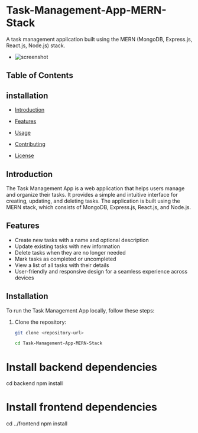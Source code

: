 # Task-Management-App-MERN-Stack


A task management application built using the MERN (MongoDB, Express.js, React.js, Node.js) stack.

- ![screenshot](https://github.com/IvanKhutso/Task-Management-App-MERN-Stack/assets/64652828/4f393d40-9f70-43dd-87d2-cd04647867d4)
## Table of Contents

## installation
- [Introduction](#introduction)
- [Features](#features)


- [Usage](#usage)
- [Contributing](#contributing)
- [License](#license)

## Introduction

The Task Management App is a web application that helps users manage and organize their tasks. It provides a simple and intuitive interface for creating, updating, and deleting tasks. The application is built using the MERN stack, which consists of MongoDB, Express.js, React.js, and Node.js.

## Features

- Create new tasks with a name and optional description
- Update existing tasks with new information
- Delete tasks when they are no longer needed
- Mark tasks as completed or uncompleted
- View a list of all tasks with their details
- User-friendly and responsive design for a seamless experience across devices

## Installation

To run the Task Management App locally, follow these steps:

1. Clone the repository:

   ```bash
   git clone <repository-url>

   cd Task-Management-App-MERN-Stack
# Install backend dependencies
cd backend
npm install

# Install frontend dependencies
cd ../frontend
npm install

